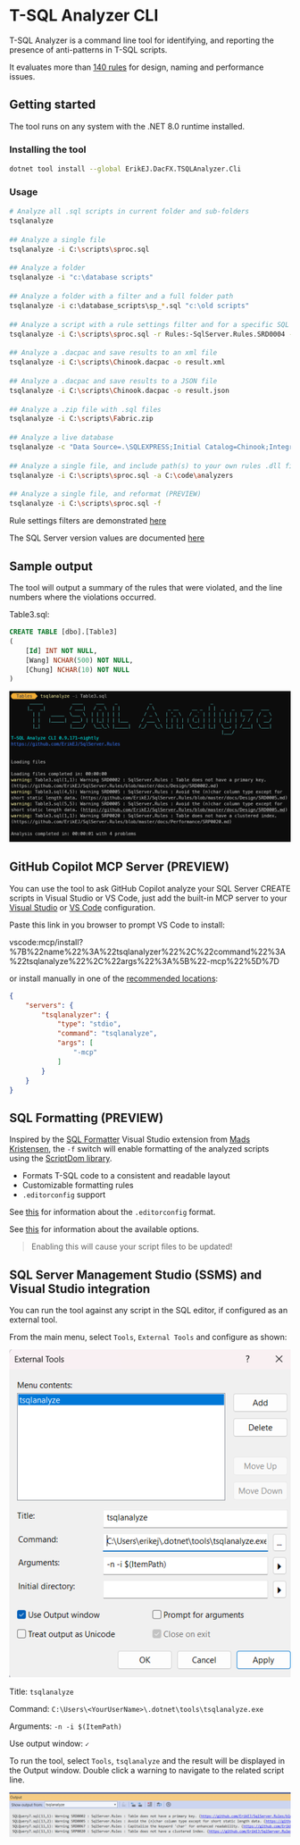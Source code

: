# T-SQL Analyzer CLI

T-SQL Analyzer is a command line tool for identifying, and reporting the presence of anti-patterns in T-SQL scripts. 

It evaluates more than [140 rules](https://github.com/ErikEJ/SqlServer.Rules/blob/master/docs/readme.md) for design, naming and performance issues.

## Getting started

The tool runs on any system with the .NET 8.0 runtime installed. 

### Installing the tool

```bash
dotnet tool install --global ErikEJ.DacFX.TSQLAnalyzer.Cli
```

### Usage

```bash
# Analyze all .sql scripts in current folder and sub-folders
tsqlanalyze

## Analyze a single file
tsqlanalyze -i C:\scripts\sproc.sql

## Analyze a folder
tsqlanalyze -i "c:\database scripts"

## Analyze a folder with a filter and a full folder path
tsqlanalyze -i c:\database_scripts\sp_*.sql "c:\old scripts"

## Analyze a script with a rule settings filter and for a specific SQL Server version
tsqlanalyze -i C:\scripts\sproc.sql -r Rules:-SqlServer.Rules.SRD0004 -s SqlAzure

## Analyze a .dacpac and save results to an xml file
tsqlanalyze -i C:\scripts\Chinook.dacpac -o result.xml

## Analyze a .dacpac and save results to a JSON file
tsqlanalyze -i C:\scripts\Chinook.dacpac -o result.json

## Analyze a .zip file with .sql files
tsqlanalyze -i C:\scripts\Fabric.zip

## Analyze a live database
tsqlanalyze -c "Data Source=.\SQLEXPRESS;Initial Catalog=Chinook;Integrated Security=True;Encrypt=false"

## Analyze a single file, and include path(s) to your own rules .dll file(s)
tsqlanalyze -i C:\scripts\sproc.sql -a C:\code\analyzers

## Analyze a single file, and reformat (PREVIEW)
tsqlanalyze -i C:\scripts\sproc.sql -f 
```

Rule settings filters are demonstrated [here](https://github.com/rr-wfm/MSBuild.Sdk.SqlProj?tab=readme-ov-file#static-code-analysis)

The SQL Server version values are documented [here](https://learn.microsoft.com/dotnet/api/microsoft.sqlserver.dac.model.sqlserverversion)

## Sample output

The tool will output a summary of the rules that were violated, and the line numbers where the violations occurred.

Table3.sql:

```sql
CREATE TABLE [dbo].[Table3]
(
    [Id] INT NOT NULL, 
    [Wang] NCHAR(500) NOT NULL, 
    [Chung] NCHAR(10) NOT NULL 
)
```

![Sample](https://raw.githubusercontent.com/ErikEJ/SqlServer.Rules/master/docs/cli.png)

## GitHub Copilot MCP Server (PREVIEW)

You can use the tool to ask GitHub Copilot analyze your SQL Server CREATE scripts in Visual Studio or VS Code, just add the built-in MCP server to your [Visual Studio](https://learn.microsoft.com/visualstudio/ide/mcp-servers) or  [VS Code](https://code.visualstudio.com/docs/copilot/chat/mcp-servers) configuration.

Paste this link in you browser to prompt VS Code to install:

vscode:mcp/install?%7B%22name%22%3A%22tsqlanalyzer%22%2C%22command%22%3A%22tsqlanalyze%22%2C%22args%22%3A%5B%22-mcp%22%5D%7D

or install manually in one of the [recommended locations](https://learn.microsoft.com/visualstudio/ide/mcp-servers#file-locations-for-automatic-discovery-of-mcp-configuration):

```json
{
    "servers": {
        "tsqlanalyzer": {
            "type": "stdio",
            "command": "tsqlanalyze",
            "args": [
                "-mcp"
            ]
        }
    }
}
```

## SQL Formatting (PREVIEW)

Inspired by the [SQL Formatter](https://marketplace.visualstudio.com/items?itemName=MadsKristensen.SqlFormatter) Visual Studio extension from [Mads Kristensen](https://github.com/madskristensen), the `-f` switch will enable formatting of the analyzed scripts using the [ScriptDom library](https://www.nuget.org/packages/Microsoft.SqlServer.TransactSql.ScriptDom).

- Formats T-SQL code to a consistent and readable layout
- Customizable formatting rules
- `.editorconfig` support

See [this](https://github.com/madskristensen/SqlFormatter?tab=readme-ov-file#editorconfig-support) for information about the `.editorconfig` format.

See [this](https://learn.microsoft.com/dotnet/api/microsoft.sqlserver.transactsql.scriptdom.sqlscriptgeneratoroptions?view=sql-transactsql-161#properties) for information about the available options.

> Enabling this will cause your script files to be updated!

## SQL Server Management Studio (SSMS) and Visual Studio integration

You can run the tool against any script in the SQL editor, if configured as an external tool.

From the main menu, select `Tools`, `External Tools` and configure as shown:

![SSMS](https://raw.githubusercontent.com/ErikEJ/SqlServer.Rules/master/docs/ssms.png)

Title: `tsqlanalyze`

Command: `C:\Users\<YourUserName>\.dotnet\tools\tsqlanalyze.exe`

Arguments: `-n -i $(ItemPath)`

Use output window: `✓`

To run the tool, select `Tools`, `tsqlanalyze` and the result will be displayed in the Output window. Double click a warning to navigate to the related script line.

![SSMS](https://raw.githubusercontent.com/ErikEJ/SqlServer.Rules/master/docs/ssmsoutput.png)